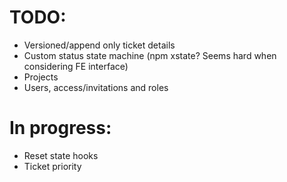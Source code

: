 # TODO: 
 - Versioned/append only ticket details
 - Custom status state machine (npm xstate? Seems hard when considering FE interface)
 - Projects
 - Users, access/invitations and roles

# In progress:
 - Reset state hooks
 - Ticket priority
